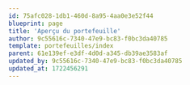 ```yaml
---
id: 75afc028-1db1-460d-8a95-4aa0e3e52f44
blueprint: page
title: 'Aperçu du portefeuille'
author: 9c55616c-7340-47e9-bc83-f0bc3da40785
template: portefeuilles/index
parent: 61e139ef-e3df-4d0d-a345-db39ae3583af
updated_by: 9c55616c-7340-47e9-bc83-f0bc3da40785
updated_at: 1722456291
---
```

